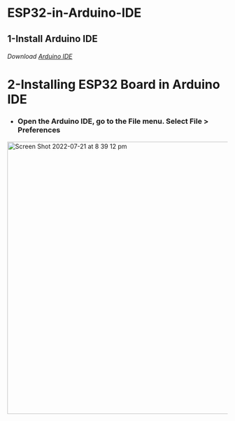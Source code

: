 # ESP32-in-Arduino-IDE
## 1-Install Arduino IDE
###### Download [Arduino IDE](https://www.arduino.cc/en/software)

# 2-Installing ESP32 Board in Arduino IDE
 - ###   Open the Arduino IDE, go to the File menu. Select File > Preferences
<img width="623" alt="Screen Shot 2022-07-21 at 8 39 12 pm" src="https://user-images.githubusercontent.com/98902283/180285892-8e1d8dfe-6e74-4983-b66d-f1db82c9c587.png">

